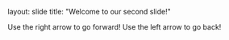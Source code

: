 layout: slide
title: "Welcome to our second slide!"

Use the right arrow to go forward!
Use the left arrow to go back!
